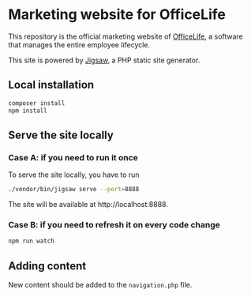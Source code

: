 # Marketing website for OfficeLife

This repository is the official marketing website of [OfficeLife](https://github.com/officelifehq/officelife), a software that manages the entire employee lifecycle.

This site is powered by [Jigsaw](https://jigsaw.tighten.co/docs), a PHP static site generator.

## Local installation

```bash
composer install
npm install
```

## Serve the site locally

### Case A: if you need to run it once

To serve the site locally, you have to run

```bash
./vendor/bin/jigsaw serve --port=8888
```

The site will be available at http://localhost:8888.

### Case B: if you need to refresh it on every code change

```bash
npm run watch
```

## Adding content

New content should be added to the `navigation.php` file.